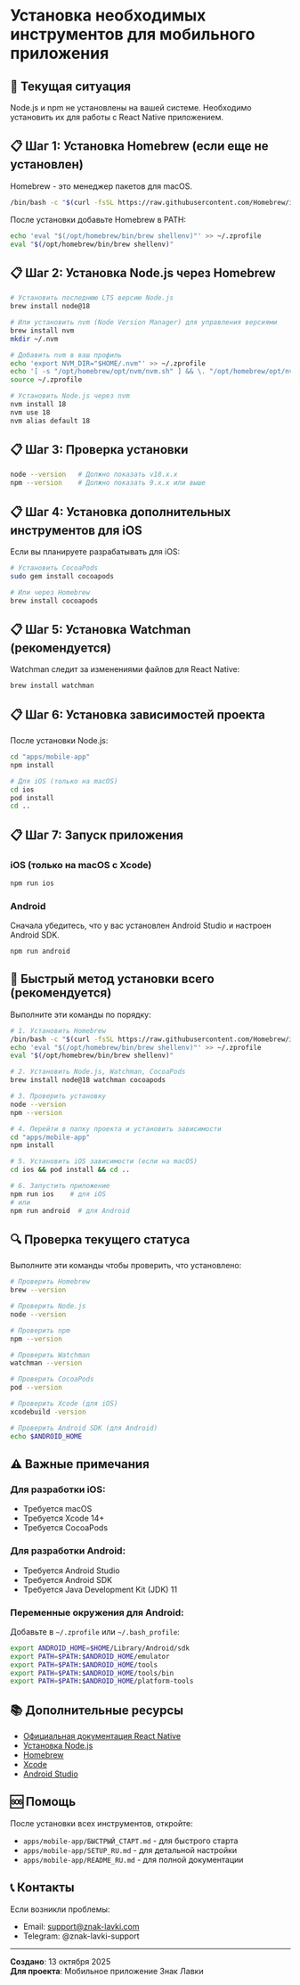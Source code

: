 # Установка необходимых инструментов для мобильного приложения

## 🎯 Текущая ситуация

Node.js и npm не установлены на вашей системе. Необходимо установить их для работы с React Native приложением.

## 📋 Шаг 1: Установка Homebrew (если еще не установлен)

Homebrew - это менеджер пакетов для macOS.

```bash
/bin/bash -c "$(curl -fsSL https://raw.githubusercontent.com/Homebrew/install/HEAD/install.sh)"
```

После установки добавьте Homebrew в PATH:

```bash
echo 'eval "$(/opt/homebrew/bin/brew shellenv)"' >> ~/.zprofile
eval "$(/opt/homebrew/bin/brew shellenv)"
```

## 📋 Шаг 2: Установка Node.js через Homebrew

```bash
# Установить последнюю LTS версию Node.js
brew install node@18

# Или установить nvm (Node Version Manager) для управления версиями
brew install nvm
mkdir ~/.nvm

# Добавить nvm в ваш профиль
echo 'export NVM_DIR="$HOME/.nvm"' >> ~/.zprofile
echo '[ -s "/opt/homebrew/opt/nvm/nvm.sh" ] && \. "/opt/homebrew/opt/nvm/nvm.sh"' >> ~/.zprofile
source ~/.zprofile

# Установить Node.js через nvm
nvm install 18
nvm use 18
nvm alias default 18
```

## 📋 Шаг 3: Проверка установки

```bash
node --version   # Должно показать v18.x.x
npm --version    # Должно показать 9.x.x или выше
```

## 📋 Шаг 4: Установка дополнительных инструментов для iOS

Если вы планируете разрабатывать для iOS:

```bash
# Установить CocoaPods
sudo gem install cocoapods

# Или через Homebrew
brew install cocoapods
```

## 📋 Шаг 5: Установка Watchman (рекомендуется)

Watchman следит за изменениями файлов для React Native:

```bash
brew install watchman
```

## 📋 Шаг 6: Установка зависимостей проекта

После установки Node.js:

```bash
cd "apps/mobile-app"
npm install

# Для iOS (только на macOS)
cd ios
pod install
cd ..
```

## 📋 Шаг 7: Запуск приложения

### iOS (только на macOS с Xcode)

```bash
npm run ios
```

### Android

Сначала убедитесь, что у вас установлен Android Studio и настроен Android SDK.

```bash
npm run android
```

## 🚀 Быстрый метод установки всего (рекомендуется)

Выполните эти команды по порядку:

```bash
# 1. Установить Homebrew
/bin/bash -c "$(curl -fsSL https://raw.githubusercontent.com/Homebrew/install/HEAD/install.sh)"
echo 'eval "$(/opt/homebrew/bin/brew shellenv)"' >> ~/.zprofile
eval "$(/opt/homebrew/bin/brew shellenv)"

# 2. Установить Node.js, Watchman, CocoaPods
brew install node@18 watchman cocoapods

# 3. Проверить установку
node --version
npm --version

# 4. Перейти в папку проекта и установить зависимости
cd "apps/mobile-app"
npm install

# 5. Установить iOS зависимости (если на macOS)
cd ios && pod install && cd ..

# 6. Запустить приложение
npm run ios    # для iOS
# или
npm run android  # для Android
```

## 🔍 Проверка текущего статуса

Выполните эти команды чтобы проверить, что установлено:

```bash
# Проверить Homebrew
brew --version

# Проверить Node.js
node --version

# Проверить npm
npm --version

# Проверить Watchman
watchman --version

# Проверить CocoaPods
pod --version

# Проверить Xcode (для iOS)
xcodebuild -version

# Проверить Android SDK (для Android)
echo $ANDROID_HOME
```

## ⚠️ Важные примечания

### Для разработки iOS:
- Требуется macOS
- Требуется Xcode 14+
- Требуется CocoaPods

### Для разработки Android:
- Требуется Android Studio
- Требуется Android SDK
- Требуется Java Development Kit (JDK) 11

### Переменные окружения для Android:

Добавьте в `~/.zprofile` или `~/.bash_profile`:

```bash
export ANDROID_HOME=$HOME/Library/Android/sdk
export PATH=$PATH:$ANDROID_HOME/emulator
export PATH=$PATH:$ANDROID_HOME/tools
export PATH=$PATH:$ANDROID_HOME/tools/bin
export PATH=$PATH:$ANDROID_HOME/platform-tools
```

## 📚 Дополнительные ресурсы

- [Официальная документация React Native](https://reactnative.dev/docs/environment-setup)
- [Установка Node.js](https://nodejs.org/)
- [Homebrew](https://brew.sh/)
- [Xcode](https://developer.apple.com/xcode/)
- [Android Studio](https://developer.android.com/studio)

## 🆘 Помощь

После установки всех инструментов, откройте:
- `apps/mobile-app/БЫСТРЫЙ_СТАРТ.md` - для быстрого старта
- `apps/mobile-app/SETUP_RU.md` - для детальной настройки
- `apps/mobile-app/README_RU.md` - для полной документации

## 📞 Контакты

Если возникли проблемы:
- Email: support@znak-lavki.com
- Telegram: @znak-lavki-support

---

**Создано**: 13 октября 2025  
**Для проекта**: Мобильное приложение Знак Лавки

